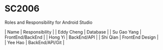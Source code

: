 # SC2006



Roles and Responsibility for Android Studio

| Name          | Responsibility   | 
| Eddy Cheng    | Database         |
| Su Gao Yang   | FrontEnd/BackEnd |
| Hong Yi       | BackEnd/API      |
| Shi Qian      | FrontEnd Design  |
| Yee Hao       | BackEnd/API/Git  |

